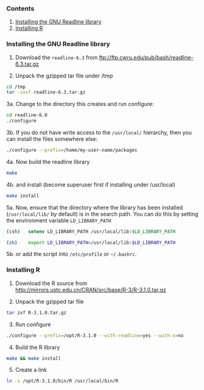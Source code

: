 ### Contents

1. [Installing the GNU Readline library](#installing-the-gnu-readline-library)
2. [Installing R](#installing-r)

### Installing the GNU Readline library

1. Download the `readline-6.3` from ftp://ftp.cwru.edu/pub/bash/readline-6.3.tar.gz

2. Unpack the gzipped tar file under /tmp

```sh
cd /tmp
tar -zxvf readline-6.3.tar.gz
```

3a. Change to the directory this creates and run configure:

```sh
cd readline-6.0
./configure
```

3b. If you do not have write access to the `/usr/local/` hierarchy, then you can install the files somewhere else:

```sh	
./configure --prefix=/home/my-user-name/packages
```

4a. Now build the readline library

```sh
make
```

4b. and install (become superuser first if installing under /usr/local)

```sh
make install
```

5a. Now, ensure that the directory where the library has been installed (`/usr/local/lib/` by default) is in the search path. You can do this by setting the environment variable `LD_LIBRARY_PATH`

```csh
(csh)   setenv LD_LIBRARY_PATH /usr/local/lib:$LD_LIBRARY_PATH
```

```sh
(sh)    export LD_LIBRARY_PATH=/usr/local/lib:$LD_LIBRARY_PATH
```

5b. or add the script into `/etc/profile` or `~/.bashrc`.

### Installing R

1. Download the R source from http://mirrors.ustc.edu.cn/CRAN/src/base/R-3/R-3.1.0.tar.gz

2. Unpack the gzipped tar file

```sh
tar zxf R-3.1.0.tar.gz
```

3. Run configure

```sh
./configure --prefix=/opt/R-3.1.0 --with-readline=yes --with-x=no
```

4. Build the R library

```sh
make && make install
```

5. Create a link

```sh
ln -s /opt/R-3.1.0/bin/R /usr/local/bin/R
```

